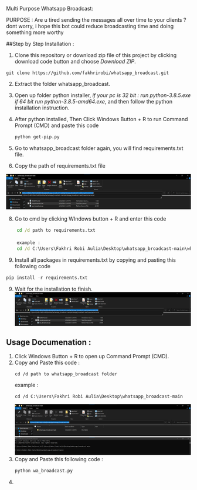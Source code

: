 
Multi Purpose Whatsapp Broadcast: 

PURPOSE : Are u tired sending the messages all over time to your clients ? dont worry, i hope this bot could reduce broadcasting time and doing something more worthy 

##Step  by Step  Installation  : 
1. Clone this repository or download zip file of this project by clicking download code  button and choose *Download ZIP*.
```
git clone https://github.com/fakhrirobi/whatsapp_broadcast.git 
```
    

2. Extract the folder whatsapp_broadcast.
   
3. Open up folder python installer, *if your pc is 32 bit : run python-3.8.5.exe if 64 bit run python-3.8.5-amd64.exe*, and then follow the python installation instruction.

4. After python installed, Then Click Windows Button + R to run Command Prompt (CMD) and paste this code  
   ```python
   python get-pip.py
   ````
   

5. Go to whatsapp_broadcast folder again, you will find requirements.txt file.


6.  Copy the path of requirements.txt file 

![copying path to requirements.txt](assets/path_to_requirements.txt.png) 

8. Go to cmd by clicking WIndows button + R and enter this code
```cmd
    cd /d path to requirements.txt

    example :
    cd /d C:\Users\Fakhri Robi Aulia\Desktop\whatsapp_broadcast-main\whatsapp_broadcast-main
```
9. Install all packages in requirements.txt by  copying and pasting this following code
```python
pip install -r requirements.txt
```


 9. Wait for the installation to finish.
![installation processs.gif](assets/path_to_requirements.txt.png)

## Usage Documenation :

1. Click Windows Button + R to open up Command Prompt (CMD).
2. Copy and Paste this code :
   ```
   cd /d path to whatsapp_broadcast folder 
   ```
   example : 
   ```
   cd /d C:\Users\Fakhri Robi Aulia\Desktop\whatsapp_broadcast-main
   ```
   ![installation processs.gif](assets/path_to_whatsapp_broadcast.png)
   ![installation processs.gif](assets\cmd_screenshot_path_to_whatsapp_broadcast_folder.png)
3. Copy and Paste this following code :
   ```python 
   python wa_broadcast.py
   ```
4. 